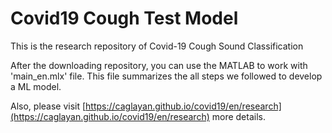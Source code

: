 # Covid19 Cough Test Model 
This is the research repository of Covid-19 Cough Sound Classification 

After the downloading repository, you can use the MATLAB to work with 'main_en.mlx' file. This file summarizes the all steps we followed to develop a ML model.

Also, please visit [https://caglayan.github.io/covid19/en/research](https://caglayan.github.io/covid19/en/research) more details.


